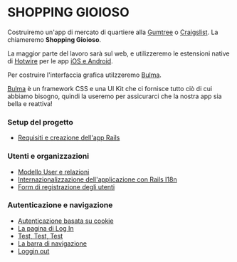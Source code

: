 # SHOPPING GIOIOSO

Costruiremo un'app di mercato di quartiere alla [Gumtree](https://www.gumtree.com/) o [Craigslist](https://craigslist.org). La chiameremo **Shopping Gioioso**. 

La maggior parte del lavoro sarà sul web, e utilizzeremo le estensioni native di [Hotwire](https://hotwired.dev/) per le app [iOS e Android](https://turbo.hotwired.dev/handbook/native).

Per costruire l'interfaccia grafica utilzzeremo [Bulma](https://bulma.io/).

[Bulma](https://bulma.io/) è un framework CSS e una UI Kit che ci fornisce tutto ciò di cui abbiamo bisogno, quindi la useremo per assicurarci che la nostra app sia bella e reattiva!


### Setup del progetto
* [Requisiti e creazione dell'app Rails](/documentation/chapter1/getting_started.md)


### Utenti e organizzazioni

* [Modello User e relazioni](/documentation/chapter3/1_user_model.md)
* [Internazionalizzazione dell'applicazione con Rails I18n](/documentation/chapter3/2_rails_and_18n.md)
* [Form di registrazione degli utenti](/documentation/chapter3/3_sign_up_form.md)

### Autenticazione e navigazione
* [Autenticazione basata su cookie](/documentation/chapter4/1_cookie_based_authentication.md)
* [La pagina di Log In](/documentation/chapter4/2_logging_in.md)
* [Test, Test, Test](/documentation/chapter4/3_test_test_test.md)
* [La barra di navigazione](/documentation/chapter4/4_the_navigation_bar.md)
* [Loggin out](/documentation/chapter4/5_logging_out.md)